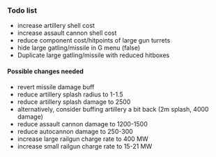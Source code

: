 ### Todo list
- increase artillery shell cost
- increase assault cannon shell cost
- reduce component cost/hitpoints of large gun turrets
- hide large gatling/missile in G menu (<Public>false</Public>)
- Duplicate large gatling/missile with reduced hitboxes

#### Possible changes needed
- revert missile damage buff
- reduce artillery splash radius to 1-1.5
- reduce artillery splash damage to 2500
- alternatively, consider buffing artillery a bit back (2m splash, 4000 damage)
- reduce assault cannon damage to 1200-1500
- reduce autocannon damage to 250-300
- increase large railgun charge rate to 400 MW
- increase small railgun charge rate to 15-21 MW